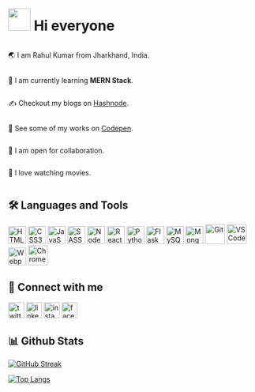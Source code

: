 <h1><img src="https://user-images.githubusercontent.com/18350557/176309783-0785949b-9127-417c-8b55-ab5a4333674e.gif" style="width:45px"/> Hi everyone</h1>
<!-- [Header](./github-header-image.png) -->
<!-- <img src="./github-header-image.png" alt="header image" width="100%" style="display: block"/> -->
<div style="display: flex;flex-direction:column;gap:-2px">
 <p>🌏 I am Rahul Kumar from Jharkhand, India.</p> 
 <p>🧠 I am currently learning <strong>MERN Stack</strong>.
 <p>✍ Checkout my blogs on <a href="https://rahulbaran.hashnode.dev/" target="_blank">Hashnode</a>.</p>
 <p>🚀 See some of my works on <a href="https://codepen.io/rahulbaran" target="_blank">Codepen</a>.</p>
 <p>🤝 I am open for collaboration.</p>
 <p>💜 I love watching movies.</p>
</div>
  
## 🛠️ Languages and Tools
<p align="left">
  <a href="https://developer.mozilla.org/en-US/docs/Glossary/HTML5" target="_blank" rel="noreferrer"><img src="https://cdn.jsdelivr.net/gh/devicons/devicon/icons/html5/html5-original.svg" width="36" height="36" alt="HTML5" /></a>
  <a href="https://www.w3.org/TR/CSS/#css" target="_blank" rel="noreferrer"><img src="https://cdn.jsdelivr.net/gh/devicons/devicon/icons/css3/css3-original.svg" width="36" height="36" alt="CSS3" /></a>
  <a href="https://developer.mozilla.org/en-US/docs/Web/JavaScript" target="_blank" rel="noreferrer"><img src="https://cdn.jsdelivr.net/gh/devicons/devicon/icons/javascript/javascript-original.svg" width="36" height="36" alt="JavaScript" /></a>
  <a href="https://sass-lang.com/" target="_blank" rel="noreferrer"><img src="https://cdn.jsdelivr.net/gh/devicons/devicon/icons/sass/sass-original.svg" width="36" height="36" alt="SASS" /></a>
   <a href="https://nodejs.org/en" target="_blank" rel="noreferrer"><img src="https://cdn.jsdelivr.net/gh/devicons/devicon/icons/nodejs/nodejs-original.svg" width="36" height="36" alt="NodeJS"/></a>
  <a href="https://reactjs.org/" target="_blank" rel="noreferrer"><img src="https://cdn.jsdelivr.net/gh/devicons/devicon/icons/react/react-original.svg" width="36" height="36" alt="React"/></a>
  <a href="https://www.python.org/" target="_blank" rel="noreferrer"><img src="https://cdn.jsdelivr.net/gh/devicons/devicon/icons/python/python-original.svg" width="36" height="36" alt="Python" /></a>
  <a href="https://flask.palletsprojects.com/en/2.0.x/" target="_blank" rel="noreferrer"><img src="https://cdn.jsdelivr.net/gh/devicons/devicon/icons/flask/flask-original.svg" width="36" height="36" alt="Flask" /></a>
  <a href="https://www.mysql.com/" target="_blank" rel="noreferrer"><img src="https://cdn.jsdelivr.net/gh/devicons/devicon/icons/mysql/mysql-original.svg" width="36" height="36" alt="MySQL" /></a>
 <a href="https://mongodb.com/" target="_blank" rel="noreferrer"><img src="https://cdn.jsdelivr.net/gh/devicons/devicon/icons/mongodb/mongodb-original.svg" width="36" height="36" alt="MongoDB" /></a>
  <a href="https://git-scm.com/" target="_blank" rel="noreferrer"><img src="https://cdn.jsdelivr.net/gh/devicons/devicon/icons/git/git-original.svg" title="Git" width="40" height="40"/></a>
  <a href="https://code.visualstudio.com/" target="_blank" rel="noreferrer"><img src="https://cdn.jsdelivr.net/gh/devicons/devicon/icons/vscode/vscode-original.svg" title="VSCode" width="40" height="40"/></a>
 <a href="https://webpack.js.org/" target="_blank" rel="noreferrer"><img src="https://cdn.jsdelivr.net/gh/devicons/devicon/icons/webpack/webpack-original.svg" width="36" height="36" alt="Webpack" /></a>
  <a href="https://www.google.com/intl/en_in/chrome/" target="_blank" rel="noreferrer"><img src="https://cdn.jsdelivr.net/gh/devicons/devicon/icons/chrome/chrome-original.svg" title="Chrome" width="40" height="40"/></a>
</p>

 ## 🤝 Connect with me
<p align="left"> 
  <a href="https://www.twitter.com/rahul9422dev" target="_blank" rel="noreferrer"><img src="https://cdn.jsdelivr.net/gh/devicons/devicon/icons/twitter/twitter-original.svg" width="32" height="32" alt="twitter" /></a>
<!--   <a href="https://www.github.com/rahulbaran" target="_blank" rel="noreferrer"><img src="https://cdn.jsdelivr.net/gh/devicons/devicon/icons/github/github-original.svg" width="32" height="32" alt="github" /></a>  -->
  <a href="https://www.linkedin.com/in/rahulbaran/" target="_blank" rel="noreferrer"><img src="https://cdn.jsdelivr.net/gh/devicons/devicon/icons/linkedin/linkedin-original.svg" width="32" height="32" alt="linkedin" /></a> 
<!--   <a href="https://www.codepen.io/rahulbaran" target="_blank" rel="noreferrer"><img src="https://cdn.jsdelivr.net/gh/devicons/devicon/icons/codepen/codepen-original.svg" width="32" height="32" alt="codepen" /></a> -->
  <a href="http://www.instagram.com/rahulkumar109422/" target="_blank" rel="noreferrer"><img src="https://cdn.simpleicons.org/instagram/eb2848" width="32" height="32" alt="instagram" /></a> 
 <a href="https://www.facebook.com/rahulkumar109422" target="_blank" rel="noreferrer"><img src="https://cdn.jsdelivr.net/gh/devicons/devicon/icons/facebook/facebook-original.svg" width="32" height="32" alt="facebook" /></a>
</p>

## 📊 Github Stats
<!-- [![Rahul Kumar's GitHub stats](https://github-readme-stats.vercel.app/api?username=rahulbaran&show_icons=true&theme=onedark&hide_border=true)](https://github.com/rahulbaran/github-readme-stats) -->

[![GitHub Streak](https://github-readme-streak-stats.herokuapp.com/?user=Rahulbaran&theme=onedark&hide_border=true)](https://git.io/streak-stats)

<!-- <img src="https://activity-graph.herokuapp.com/graph?username=Rahulbaran&theme=one-dark&hide_border=true"/> -->

[![Top Langs](https://github-readme-stats.vercel.app/api/top-langs/?username=rahulbaran&langs_count=4&hide=c%2B%2B,c,python,powershell,assembly&theme=onedark&hide_border=true&card_width=270)](https://github.com/anuraghazra/github-readme-stats)



                  
                  
               
                          
                     
